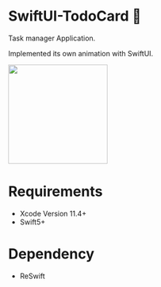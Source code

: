 # SwiftUI-TodoCard 📄
Task manager Application.

Implemented its own animation with SwiftUI.

<img src="https://user-images.githubusercontent.com/5316319/79960337-3ff79980-84c0-11ea-8567-0e9459189637.gif" width="200" />


# Requirements
- Xcode Version 11.4+  
- Swift5+

# Dependency
- ReSwift
